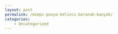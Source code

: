 ```yaml
---
layout: post
permalink: /mimpi-punya-kelinci-beranak-banyak/
categories:
    - Uncategorized
---
```


